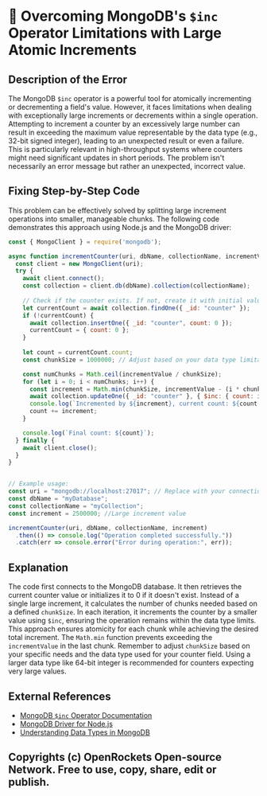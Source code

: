 # 🐞 Overcoming MongoDB's `$inc` Operator Limitations with Large Atomic Increments


## Description of the Error

The MongoDB `$inc` operator is a powerful tool for atomically incrementing or decrementing a field's value. However, it faces limitations when dealing with exceptionally large increments or decrements within a single operation.  Attempting to increment a counter by an excessively large number can result in exceeding the maximum value representable by the data type (e.g., 32-bit signed integer), leading to an unexpected result or even a failure. This is particularly relevant in high-throughput systems where counters might need significant updates in short periods.  The problem isn't necessarily an error message but rather an unexpected, incorrect value.

## Fixing Step-by-Step Code

This problem can be effectively solved by splitting large increment operations into smaller, manageable chunks.  The following code demonstrates this approach using Node.js and the MongoDB driver:


```javascript
const { MongoClient } = require('mongodb');

async function incrementCounter(uri, dbName, collectionName, incrementValue) {
  const client = new MongoClient(uri);
  try {
    await client.connect();
    const collection = client.db(dbName).collection(collectionName);
    
    // Check if the counter exists. If not, create it with initial value 0.
    let currentCount = await collection.findOne({ _id: "counter" });
    if (!currentCount) {
      await collection.insertOne({ _id: "counter", count: 0 });
      currentCount = { count: 0 };
    }
    
    let count = currentCount.count;
    const chunkSize = 1000000; // Adjust based on your data type limitations and performance considerations.

    const numChunks = Math.ceil(incrementValue / chunkSize);
    for (let i = 0; i < numChunks; i++) {
      const increment = Math.min(chunkSize, incrementValue - (i * chunkSize));
      await collection.updateOne({ _id: "counter" }, { $inc: { count: increment } });
      console.log(`Incremented by ${increment}, current count: ${count + increment}`);
      count += increment;
    }

    console.log(`Final count: ${count}`);
  } finally {
    await client.close();
  }
}


// Example usage:
const uri = "mongodb://localhost:27017"; // Replace with your connection string
const dbName = "myDatabase";
const collectionName = "myCollection";
const increment = 2500000; //Large increment value

incrementCounter(uri, dbName, collectionName, increment)
  .then(() => console.log("Operation completed successfully."))
  .catch(err => console.error("Error during operation:", err));
```

## Explanation

The code first connects to the MongoDB database. It then retrieves the current counter value or initializes it to 0 if it doesn't exist.  Instead of a single large increment, it calculates the number of chunks needed based on a defined `chunkSize`.  In each iteration, it increments the counter by a smaller value using `$inc`, ensuring the operation remains within the data type limits. This approach ensures atomicity for each chunk while achieving the desired total increment. The `Math.min` function prevents exceeding the `incrementValue` in the last chunk. Remember to adjust `chunkSize` based on your specific needs and the data type used for your counter field. Using a larger data type like 64-bit integer is recommended for counters expecting very large values.

## External References

* [MongoDB `$inc` Operator Documentation](https://www.mongodb.com/docs/manual/reference/operator/update/inc/)
* [MongoDB Driver for Node.js](https://www.mongodb.com/docs/drivers/node/)
* [Understanding Data Types in MongoDB](https://www.mongodb.com/docs/manual/reference/bson-types/)


## Copyrights (c) OpenRockets Open-source Network. Free to use, copy, share, edit or publish.

